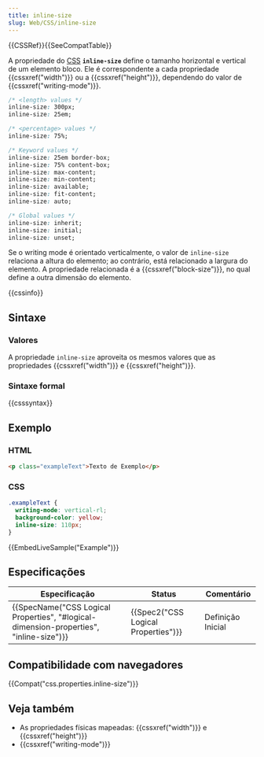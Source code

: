 ```yaml
---
title: inline-size
slug: Web/CSS/inline-size
---
```


{{CSSRef}}{{SeeCompatTable}}

A propriedade do [CSS](/pt-BR/docs/Web/CSS) **`inline-size`** define o tamanho horizontal e vertical de um elemento bloco. Ele é correspondente a cada propriedade {{cssxref("width")}} ou a {{cssxref("height")}}, dependendo do valor de {{cssxref("writing-mode")}}.

```css
/* <length> values */
inline-size: 300px;
inline-size: 25em;

/* <percentage> values */
inline-size: 75%;

/* Keyword values */
inline-size: 25em border-box;
inline-size: 75% content-box;
inline-size: max-content;
inline-size: min-content;
inline-size: available;
inline-size: fit-content;
inline-size: auto;

/* Global values */
inline-size: inherit;
inline-size: initial;
inline-size: unset;
```

Se o writing mode é orientado verticalmente, o valor de `inline-size` relaciona a altura do elemento; ao contrário, está relacionado a largura do elemento. A propriedade relacionada é a {{cssxref("block-size")}}, no qual define a outra dimensão do elemento.

{{cssinfo}}

## Sintaxe

### Valores

A propriedade `inline-size` aproveita os mesmos valores que as propriedades {{cssxref("width")}} e {{cssxref("height")}}.

### Sintaxe formal

{{csssyntax}}

## Exemplo

### HTML

```html
<p class="exampleText">Texto de Exemplo</p>
```

### CSS

```css
.exampleText {
  writing-mode: vertical-rl;
  background-color: yellow;
  inline-size: 110px;
}
```

{{EmbedLiveSample("Example")}}

## Especificações

| Especificação                                                                          | Status                              | Comentário        |
| -------------------------------------------------------------------------------------- | ----------------------------------- | ----------------- |
| {{SpecName("CSS Logical Properties", "#logical-dimension-properties", "inline-size")}} | {{Spec2("CSS Logical Properties")}} | Definição Inicial |

## Compatibilidade com navegadores

{{Compat("css.properties.inline-size")}}

## Veja também

- As propriedades físicas mapeadas: {{cssxref("width")}} e {{cssxref("height")}}
- {{cssxref("writing-mode")}}
